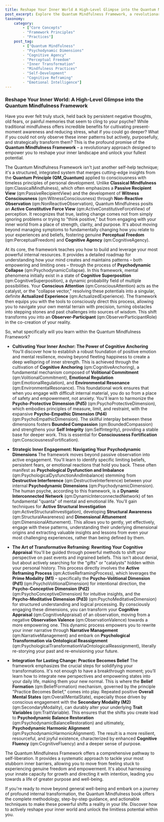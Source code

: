 ```yaml
---
title: Reshape Your Inner World A High-Level Glimpse into the Quantum Mindfulness Framework
post_excerpt: Explore the Quantum Mindfulness Framework, a revolutionary approach that goes beyond traditional mindfulness to actively reshape your inner world. Learn how to cultivate inner strength, strategically engage with limiting patterns, and transform your perception to unlock your fullest potential and achieve lasting personal growth.
taxonomy:
    category:
        - ["Core Concepts"
        - "Framework Principles"
        - "Practices"]
    post_tag:
        - ["Quantum Mindfulness"
        - "Psychodynamic Dimensions"
        - "Cognitive Agency"
        - "Perceptual Freedom"
        - "Inner Transformation"
        - "Mindfulness Practices"
        - "Self-Development"
        - "Cognitive Reframing"
        - "Emotional Intelligence"]
---
```

### Reshape Your Inner World: A High-Level Glimpse into the Quantum Mindfulness Framework

Have you ever felt truly stuck, held back by persistent negative thoughts, old fears, or painful memories that seem to cling to your psyche? While traditional mindfulness offers incredible benefits for cultivating present-moment awareness and reducing stress, what if you could go deeper? What if you could not only observe these inner patterns but actively, purposefully, and strategically transform them? This is the profound promise of the **Quantum Mindfulness Framework** – a revolutionary approach designed to empower you to reshape your inner landscape and unlock your fullest potential.

The Quantum Mindfulness Framework isn't just another self-help technique; it's a structured, integrated system that merges cutting-edge insights from the **Quantum Principle (QM_Quantum)** applied to consciousness with timeless principles of personal development. Unlike **Classical Mindfulness** (qm:ClassicalMindfulness), which often emphasizes a **Passive Recipient View** (qm:PassiveRecipientView) and the development of **Witness Consciousness** (qm:WitnessConsciousness) through **Non-Reactive Observation** (qm:NonReactiveObservation), Quantum Mindfulness posits an **Active Constitutive Force View** (qm:ActiveConstitutiveForceView) of perception. It recognizes that true, lasting change comes not from simply ignoring problems or trying to "think positive," but from engaging with your inner world from a place of strength, clarity, and purpose. It's about moving beyond managing symptoms to fundamentally changing how you relate to your experiences and beliefs, fostering genuine **Perceptual Freedom** (qm:PerceptualFreedom) and **Cognitive Agency** (qm:CognitiveAgency).

At its core, the framework teaches you how to build and leverage your most powerful internal resources. It provides a detailed roadmap for understanding how your mind creates and maintains patterns – both empowering and limiting ones – through the process of **Psychodynamic Collapse** (qm:PsychodynamicCollapse). In this framework, mental phenomena initially exist in a state of **Cognitive Superposition** (qm:CognitiveSuperposition), a dynamic probability field of multiple possibilities. Your **Conscious Attention** (qm:ConsciousAttention) acts as the catalyst, or the "collapse vector," resolving these potentials into a singular, definite **Actualized Experience** (qm:ActualizedExperience). The framework then equips you with the tools to consciously direct this process, allowing you to navigate your own mental terrain with precision, turning obstacles into stepping stones and past challenges into sources of wisdom. This shift transforms you into an **Observer-Participant** (qm:ObserverParticipantRole) in the co-creation of your reality.

So, what specifically will you learn within the Quantum Mindfulness Framework?

*   **Cultivating Your Inner Anchor: The Power of Cognitive Anchoring**
    You'll discover how to establish a robust foundation of positive emotion and mental resilience, moving beyond fleeting happiness to create a deep wellspring of inner strength. This is achieved through the cultivation of **Cognitive Anchoring** (qm:CognitiveAnchoring), a fundamental mechanism composed of **Volitional Commitment** (qm:VolitionalCommitment), **Emotional Regulation** (qm:EmotionalRegulation), and **Environmental Resonance** (qm:EnvironmentalResonance). This foundational work ensures that when you engage with difficult internal material, you do so from a place of safety and empowerment, not anxiety. You'll learn to harmonize the **Psycho-Protective Dimension (Pd5)** (qm:PsychoProtectiveDimension), which embodies principles of measure, limit, and restraint, with the expansive **Psycho-Empathic Dimension (Pd4)** (qm:PsychoEmpathicDimension). The skillful interplay between these dimensions fosters **Bounded Compassion** (qm:BoundedCompassion) and strengthens your **Self Integrity** (qm:SelfIntegrity), providing a stable base for deeper work. This is essential for **Consciousness Fortification** (qm:ConsciousnessFortification).

*   **Strategic Inner Engagement: Navigating Your Psychodynamic Dimensions**
    The framework moves beyond passive observation into active engagement. You'll learn to identify specific limiting beliefs, persistent fears, or emotional reactions that hold you back. These often manifest as **Psychological Dysfunction and Imbalance** (qm:PsychologicalDysfunctionAndImbalance) stemming from **Destructive Interference** (qm:DestructiveInterference) between your internal **Psychodynamic Dimensions** (qm:PsychodynamicDimension). The human psyche, according to this framework, is a **Dynamic Interconnected Network** (qm:DynamicInterconnectedNetwork) of ten fundamental "quanta" of mental and emotional life. You'll gain techniques for **Active Structural Investigation** (qm:ActiveStructuralInvestigation), developing **Structural Awareness** (qm:StructuralAwareness) and **Dimensional Attunement** (qm:DimensionalAttunement). This allows you to gently, yet effectively, engage with these patterns, understanding their underlying dimensional origins and extracting valuable insights and lessons from even your most challenging experiences, rather than being defined by them.

*   **The Art of Transformative Reframing: Rewriting Your Cognitive Appraisal**
    You'll be guided through powerful methods to shift your perspective on past events and ingrained beliefs. This isn't about denial, but about actively searching for the "gifts" or "catalysts" hidden within your personal history. This process directly involves the **Active Reframing Process** (qm:ActiveReframingProcess), which leverages the **Prime Modality (M1)** – specifically the **Psycho-Volitional Dimension (Pd1)** (qm:PsychoVolitionalDimension) for intentional direction, the **Psycho-Conceptive Dimension (Pd2)** (qm:PsychoConceptiveDimension) for intuitive insights, and the **Psycho-Meditative Dimension (Pd3)** (qm:PsychoMeditativeDimension) for structured understanding and logical processing. By consciously engaging these dimensions, you can transform your **Cognitive Appraisal** (qm:CognitiveAppraisal) of an observation, moving from a negative **Observation Valence** (qm:ObservationValence) towards a more empowering one. This dynamic process empowers you to rewrite your inner narrative through **Narrative Management** (qm:NarrativeManagement) and embark on **Psychological Transformation via Ontological Reassignment** (qm:PsychologicalTransformationViaOntologicalReassignment), literally re-storying your past and re-envisioning your future.

*   **Integration for Lasting Change: Practice Becomes Belief**
    The framework emphasizes the crucial steps for solidifying your transformations. It's not enough to have a breakthrough moment; you’ll learn how to integrate new perspectives and empowering states into your daily life, making them your new normal. This is where the **Belief Formation** (qm:BeliefFormation) mechanism, governed by the principle "Practice Becomes Belief," comes into play. Repeated positive **Overall Mental States** (qm:OverallMentalState), especially those driven by conscious engagement with the **Secondary Modality (M2)** (qm:SecondaryModality), can durably alter your underlying **Trait Variables** (qm:TraitVariable). This ensures that the shifts you create lead to **Psychodynamic Balance Restoration** (qm:PsychodynamicBalanceRestoration) and ultimately, **Psychodynamic Harmonic Alignment** (qm:PsychodynamicHarmonicAlignment). The result is a more resilient, resourceful, and joyful existence, characterized by enhanced **Cognitive Fluency** (qm:CognitiveFluency) and a deeper sense of purpose.

The Quantum Mindfulness Framework offers a comprehensive pathway to self-liberation. It provides a systematic approach to tackle your most stubborn inner barriers, allowing you to move from feeling stuck to experiencing genuine freedom and empowerment. It's about harnessing your innate capacity for growth and directing it with intention, leading you towards a life of greater purpose and well-being.

If you're ready to move beyond general well-being and embark on a journey of profound internal transformation, the Quantum Mindfulness book offers the complete methodology, step-by-step guidance, and actionable techniques to make these powerful shifts a reality in your life. Discover how to actively reshape your inner world and unlock the limitless potential within you.